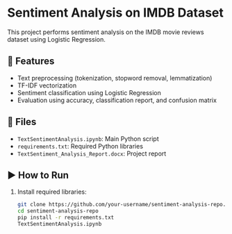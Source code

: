 # Sentiment Analysis on IMDB Dataset

This project performs sentiment analysis on the IMDB movie reviews dataset using Logistic Regression.

## 📌 Features
- Text preprocessing (tokenization, stopword removal, lemmatization)
- TF-IDF vectorization
- Sentiment classification using Logistic Regression
- Evaluation using accuracy, classification report, and confusion matrix

## 📁 Files
- `TextSentimentAnalysis.ipynb`: Main Python script
- `requirements.txt`: Required Python libraries
- `TextSentiment_Analysis_Report.docx`: Project report

## ▶️ How to Run
1. Install required libraries:
   ```bash
   git clone https://github.com/your-username/sentiment-analysis-repo.git
   cd sentiment-analysis-repo
   pip install -r requirements.txt
   TextSentimentAnalysis.ipynb
